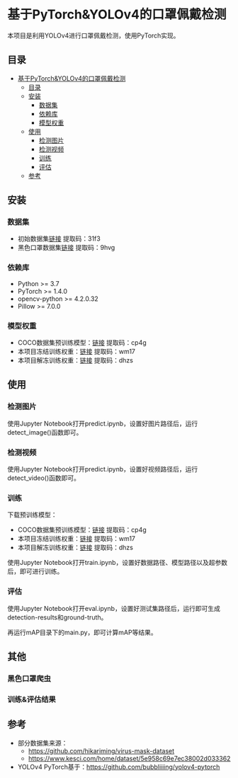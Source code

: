 # 基于PyTorch&YOLOv4的口罩佩戴检测

本项目是利用YOLOv4进行口罩佩戴检测，使用PyTorch实现。


## 目录
- [基于PyTorch&YOLOv4的口罩佩戴检测](#基于pytorchyolov4的口罩佩戴检测)
  - [目录](#目录)
  - [安装](#安装)
    - [数据集](#数据集)
    - [依赖库](#依赖库)
    - [模型权重](#模型权重)
  - [使用](#使用)
    - [检测图片](#检测图片)
    - [检测视频](#检测视频)
    - [训练](#训练)
    - [评估](#评估)
  - [参考](#参考)

## 安装
### 数据集
  - 初始数据集[链接](https://pan.baidu.com/s/1v06PLSN52YYJJyzBMhWJBQ)  提取码：31f3
  - 黑色口罩数据集[链接](https://pan.baidu.com/s/1nYsKzWFENpkKPkauEQxn1Q)  提取码：9hvg
### 依赖库
- Python >= 3.7
- PyTorch >= 1.4.0
- opencv-python >= 4.2.0.32
- Pillow >= 7.0.0
### 模型权重
  -  COCO数据集预训练模型：[链接](https://pan.baidu.com/s/1JDclXgxDmA06Mv6hrRB5Sw)  提取码：cp4g
  - 本项目冻结训练权重：[链接](https://pan.baidu.com/s/1Y_3EbdSEQvuNPwmovky9hg)  提取码：wm17
  - 本项目解冻训练权重：[链接](https://pan.baidu.com/s/1Kl1bC0iwEurL-p3WUkugtA)  提取码：dhzs
## 使用
### 检测图片
使用Jupyter Notebook打开predict.ipynb，设置好图片路径后，运行detect_image()函数即可。

### 检测视频
使用Jupyter Notebook打开predict.ipynb，设置好视频路径后，运行detect_video()函数即可。

### 训练
下载预训练模型：
  -  COCO数据集预训练模型：[链接](https://pan.baidu.com/s/1JDclXgxDmA06Mv6hrRB5Sw)  提取码：cp4g
  - 本项目冻结训练权重：[链接](https://pan.baidu.com/s/1Y_3EbdSEQvuNPwmovky9hg)  提取码：wm17
  - 本项目解冻训练权重：[链接](https://pan.baidu.com/s/1Kl1bC0iwEurL-p3WUkugtA)  提取码：dhzs

使用Jupyter Notebook打开train.ipynb，设置好数据路径、模型路径以及超参数后，即可进行训练。

### 评估
使用Jupyter Notebook打开eval.ipynb，设置好测试集路径后，运行即可生成detection-results和ground-truth。

再运行mAP目录下的main.py，即可计算mAP等结果。
  
## 其他
### 黑色口罩爬虫
### 训练&评估结果
## 参考
- 部分数据集来源：
  - https://github.com/hikariming/virus-mask-dataset
  - https://www.kesci.com/home/dataset/5e958c69e7ec38002d033362
- YOLOv4 PyTorch基于：https://github.com/bubbliiiing/yolov4-pytorch

